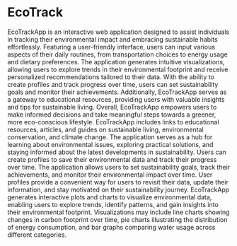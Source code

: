 # EcoTrack
EcoTrackApp is an interactive web application designed to assist individuals in tracking their environmental impact and embracing sustainable habits effortlessly. Featuring a user-friendly interface, users can input various aspects of their daily routines, from transportation choices to energy usage and dietary preferences. The application generates intuitive visualizations, allowing users to explore trends in their environmental footprint and receive personalized recommendations tailored to their data. With the ability to create profiles and track progress over time, users can set sustainability goals and monitor their achievements. Additionally, EcoTrackApp serves as a gateway to educational resources, providing users with valuable insights and tips for sustainable living. Overall, EcoTrackApp empowers users to make informed decisions and take meaningful steps towards a greener, more eco-conscious lifestyle.
EcoTrackApp includes links to educational resources, articles, and guides on sustainable living, environmental conservation, and climate change.
The application serves as a hub for learning about environmental issues, exploring practical solutions, and staying informed about the latest developments in sustainability. Users can create profiles to save their environmental data and track their progress over time.
The application allows users to set sustainability goals, track their achievements, and monitor their environmental impact over time.
User profiles provide a convenient way for users to revisit their data, update their information, and stay motivated on their sustainability journey. EcoTrackApp generates interactive plots and charts to visualize environmental data, enabling users to explore trends, identify patterns, and gain insights into their environmental footprint.
Visualizations may include line charts showing changes in carbon footprint over time, pie charts illustrating the distribution of energy consumption, and bar graphs comparing water usage across different categories.
